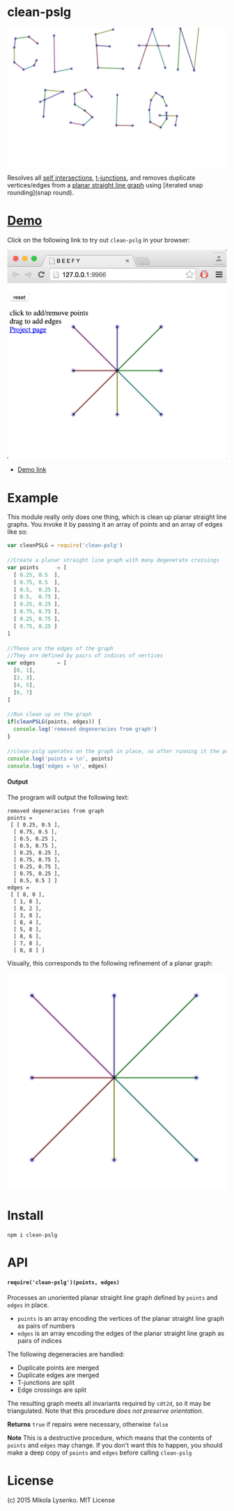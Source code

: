 clean-pslg
============
<img src="img/logo.png">

Resolves all [self intersections](selfcross), [t-junctions](tjunc), and removes duplicate vertices/edges from a [planar straight line graph](pslg) using [iterated snap rounding](snap round).

# [Demo](https://mikolalysenko.github.io/clean-pslg)

Click on the following link to try out `clean-pslg` in your browser:

[<img src="img/demo.png">](https://mikolalysenko.github.io/clean-pslg)

* [Demo link](https://mikolalysenko.github.io/clean-pslg)

# Example

This module really only does one thing, which is clean up planar straight line graphs.  You invoke it by passing it an array of points and an array of edges like so:

```javascript
var cleanPSLG = require('clean-pslg')

//Create a planar straight line graph with many degenerate crossings
var points      = [
  [ 0.25, 0.5  ],
  [ 0.75, 0.5  ],
  [ 0.5,  0.25 ],
  [ 0.5,  0.75 ],
  [ 0.25, 0.25 ],
  [ 0.75, 0.75 ],
  [ 0.25, 0.75 ],
  [ 0.75, 0.25 ]
]

//These are the edges of the graph
//They are defined by pairs of indices of vertices
var edges       = [
  [0, 1],
  [2, 3],
  [4, 5],
  [6, 7]
]

//Run clean up on the graph
if(cleanPSLG(points, edges)) {
  console.log('removed degeneracies from graph')
}

//clean-pslg operates on the graph in place, so after running it the points/edges will be modified
console.log('points = \n', points)
console.log('edges = \n', edges)
```

#### Output

The program will output the following text:

```
removed degeneracies from graph
points =
 [ [ 0.25, 0.5 ],
  [ 0.75, 0.5 ],
  [ 0.5, 0.25 ],
  [ 0.5, 0.75 ],
  [ 0.25, 0.25 ],
  [ 0.75, 0.75 ],
  [ 0.25, 0.75 ],
  [ 0.75, 0.25 ],
  [ 0.5, 0.5 ] ]
edges =
 [ [ 8, 0 ],
  [ 1, 8 ],
  [ 8, 2 ],
  [ 3, 8 ],
  [ 8, 4 ],
  [ 5, 8 ],
  [ 8, 6 ],
  [ 7, 8 ],
  [ 8, 8 ] ]
```

Visually, this corresponds to the following refinement of a planar graph:

<img src="img/example.png">

# Install

```
npm i clean-pslg
```

# API

#### `require('clean-pslg')(points, edges)`
Processes an unoriented planar straight line graph defined by `points` and `edges` in place.

* `points` is an array encoding the vertices of the planar straight line graph as pairs of numbers
* `edges` is an array encoding the edges of the planar straight line graph as pairs of indices

The following degeneracies are handled:

* Duplicate points are merged
* Duplicate edges are merged
* T-junctions are split
* Edge crossings are split

The resulting graph meets all invariants required by `cdt2d`, so it may be triangulated.  Note that this procedure *does not preserve orientation*.

**Returns** `true` if repairs were necessary, otherwise `false`

**Note** This is a destructive procedure, which means that the contents of `points` and `edges` may change.  If you don't want this to happen, you should make a deep copy of `points` and `edges` before calling `clean-pslg`

# License
(c) 2015 Mikola Lysenko. MIT License
